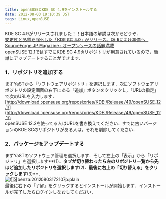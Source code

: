 ```yaml
---
title: openSUSEにKDE SC 4.9をインストールする
date: 2012-08-03 19:10:39 JST
tags: Linux,openSUSE
---
```


KDE SC 4.9がリリースされました！！日本語の解説は次からどうぞ．<br />[安定性と品質を強化した「KDE SC 4.9」がリリース、Qt 5に向け準備へ - SourceForge.JP Magazine : オープンソースの話題満載](http://sourceforge.jp/magazine/12/08/02/2116203)<br />openSUSE 12.1ではすでにKDE SC 4.9のリポジトリが用意されているので，簡単にアップデートすることができます．

### 1．リポジトリを追加する

まずYaSTから「ソフトウェアリポジトリ」を選択します．次にソフトウェアリポジトリの設定画面の右下にある「追加」ボタンをクリックし，「URLの指定」で次のURLを入力します．<br />[http://download.opensuse.org/repositories/KDE:/Release:/49/openSUSE_12.1/](http://download.opensuse.org/repositories/KDE:/Release:/49/openSUSE_12.1/)<br />openSUSE 12.2を使ってる人はURLを書き換えてください．すでに古いバージョンのKDE SCのリポジトリがある人は，それを削除してください．

### 2．パッケージをアップデートする

まずYaSTのソフトウェア管理を選択します．そして左上の「表示」から「リポジトリ」を選択します**(1)**．タブが切り替わったら左のリポジトリ一覧から先ほど追加したリポジトリを選択します**(2)**．最後に右上の「切り替える」をクリックします**(3)**．<br />![f:id:ibenza:20120803172107p:plain](http://cdn-ak.f.st-hatena.com/images/fotolife/i/ibenza/20120803/20120803172107.png)<br />
最後に右下の「了解」をクリックするとインストールが開始します．インストールが完了したらログインしなおしてください．

